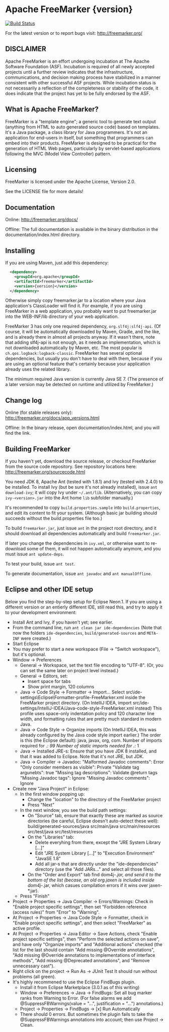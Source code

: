 Apache FreeMarker {version}
===========================

[![Build Status](https://travis-ci.org/apache/incubator-freemarker.svg?branch=3)](https://travis-ci.org/apache/incubator-freemarker)

For the latest version or to report bugs visit:
http://freemarker.org/


DISCLAIMER
----------

Apache FreeMarker is an effort undergoing incubation at The Apache
Software Foundation (ASF). Incubation is required of all newly accepted
projects until a further review indicates that the infrastructure,
communications, and decision making process have stabilized in a manner
consistent with other successful ASF projects. While incubation status is
not necessarily a reflection of the completeness or stability of the
code, it does indicate that the project has yet to be fully endorsed by
the ASF.


What is Apache FreeMarker?
--------------------------

FreeMarker is a "template engine"; a generic tool to generate text
output (anything from HTML to auto generated source code) based on
templates. It's a Java package, a class library for Java programmers.
It's not an application for end-users in itself, but something that
programmers can embed into their products. FreeMarker is designed to
be practical for the generation of HTML Web pages, particularly by
servlet-based applications following the MVC (Model View Controller)
pattern.


Licensing
---------

FreeMarker is licensed under the Apache License, Version 2.0.

See the LICENSE file for more details!


Documentation
-------------

Online: http://freemarker.org/docs/

Offline: The full documentation is available in the binary distribution
in the documentation/index.html directory.


Installing
----------

If you are using Maven, just add this dependency:

```xml
  <dependency>
    <groupId>org.apache</groupId>
    <artifactId>freemarker</artifactId>
    <version>{version}</version>
  </dependency>
```

Otherwise simply copy freemarker.jar to a location where your Java
application's ClassLoader will find it. For example, if you are using
FreeMarker in a web application, you probably want to put
freemarker.jar into the WEB-INF/lib directory of your web application.

FreeMarker 3 has only one required dependency, `org.slf4j:slf4j-api`. (Of 
course, it will be automatically downloaded by Maven, Gradle, and the like, 
and is already there in almost all projects anyway. If it wasn't there, note 
that adding slf4j-api is not enough, as it needs an implementation, which is 
not downloaded automatically by Maven, etc. The most popular is 
`ch.qos.logback:logback-classic`. FreeMarker has several optional dependencies,
but usually you don't have to deal with them, because if you are using an
optional feature that's certainly because your application already uses the
related library. 

The minimum required Java version is currently Java SE 7. (The presence
of a later version may be detected on runtime and utilized by
FreeMarker.)


Change log
----------

Online (for stable releases only):
http://freemarker.org/docs/app_versions.html

Offline:
In the binary release, open documentation/index.html, and you will find the
link.


Building FreeMarker
-------------------

If you haven't yet, download the source release, or checkout FreeMarker from
the source code repository. See repository locations here:
http://freemarker.org/sourcecode.html

You need JDK 8, Apache Ant (tested with 1.8.1) and Ivy (tested with 2.4.0) to
be installed. To install Ivy (but be sure it's not already installed), issue
`ant download-ivy`; it will copy Ivy under `~/.ant/lib`. (Alternatively, you
can copy `ivy-<version>.jar` into the Ant home `lib` subfolder manually.)

It's recommended to copy `build.properties.sample` into `build.properties`,
and edit its content to fit your system. (Although basic jar building should
succeeds without the build.properties file too.)

To build `freemarker.jar`, just issue `ant` in the project root directory, and
it should download all dependencies automatically and build `freemarker.jar`. 

If later you change the dependencies in `ivy.xml`, or otherwise want to
re-download some of them, it will not happen automatically anymore, and you
must issue `ant update-deps`.

To test your build, issue `ant test`.

To generate documentation, issue `ant javadoc` and `ant manualOffline`.


Eclipse and other IDE setup
---------------------------

Below you find the step-by-step setup for Eclipse Neon.1. If you are using a
different version or an entierly different IDE, still read this, and try to
apply it to your development environment:

- Install Ant and Ivy, if you haven't yet; see earlier.
- From the command line, run  `ant clean jar ide-dependencies`
  (Note that now the folders `ide-dependencies`, `build/generated-sources` and
  `META-INF` were created.)
- Start Eclipse
- You may prefer to start a new workspace (File -> "Switch workspace"), but
  it's optional.
- Window -> Preferences
  - General -> Workspace, set the text file encoding
    to "UTF-8". (Or, you can set the same later on project level instead.)
  - General -> Editors, set:
    - Insert space for tabs
    - Show print margin, 120 columns
  - Java -> Code Style -> Formatter -> Import...
    Select src\ide-settings\Eclipse\Formatter-profile-FreeMarker.xml
    inside the FreeMarker project directory.
    (On IntelliJ IDEA, import
    src/ide-settings/IntelliJ-IDEA/Java-code-style-FreeMarker.xml instead)
    This profile uses space-only indentation policy and 120 character line
    width, and formatting rules that are pretty much standard in modern Java.
  - Java -> Code Style -> Organize imports
    (On IntelliJ IDEA, this was already configured by the Java code style
    import earlier.)
    The order is this (the Eclipse default): java, javax, org, com.
    Number of imports required for .*: 99
    Number of static imports needed for .*: 1
  - Java -> Installed JRE-s:
    Ensure that you have JDK 8 installed, and that it was added to Eclipse.
    Note that it's not JRE, but JDK.
  - Java -> Compiler -> Javadoc:
    "Malformed Javadoc comments": Error
    "Only consider members as visible": Private
    "Validate tag argunebts": true
    "Missing tag descriptions": Validate @return tags
    "Missing Javadoc tags": Ignore
    "Missing Javadoc comments": Ignore
- Create new "Java Project" in Eclipse:
  - In the first window popping up:
    - Change the "location" to the directory of the FreeMarker project
    - Press "Next"
  - In the next window, you see the build path settings:
    - On "Source" tab, ensure that exactly these are marked as source
      directories (be careful, Eclipse doesn't auto-detect these well):
        build/generated-sources/java
        src/main/java
        src/main/resources
        src/test/java
        src/test/resources
    - On the "Libraries" tab:
      - Delete everyhing from there, except the "JRE System Library [...]"
      - Edit "JRE System Library [...]" to "Execution Environment" "JavaSE 1.8"
      - Add all jar-s that are directly under the "ide-dependencies" directory
        (use the "Add JARs..." and select all those files).
    - On the "Order and Export" tab find dom4j-*.jar, and send it to the
        bottom of the list (becase, an old org.jaxen is included inside
        dom4j-*.jar, which casues compilation errors if it wins over
        jaxen-*.jar).
   - Press "Finish"
- Project -> Properties -> Java Compiler -> Errors/Warnings:
  Check in "Enable project specific settings", then set "Forbidden reference
  (access rules)" from "Error" to "Warning".
- At Project -> Properties -> Java Code Style -> Formatter, check in "Enable
  project specific settings", and then select "FreeMarker" as active profile.
- At Project -> Properties -> Java Editor -> Save Actions, check "Enable project
  specific settings", then "Perform the selected actions on save", and have
  only "Organize imports" and "Additional actions" checked (the list for the
  last should contain "Add missing @Override annotations",
  "Add missing @Override annotations to implementations of interface methods",
  "Add missing @Deprecated annotations", and "Remove unnecessary cast").
- Right click on the project -> Run As -> JUnit Test
  It should run without problems (all green).
- It's highly recommened to use the Eclipse FindBugs plugin.
  - Install it from Eclipse Marketplace (3.0.1 as of this writing)
  - Window -> Preferences -> Java -> FindBugs:
    Set all bug marker ranks from Warning to Error. (For false alarms we add
    @SuppressFBWarnings(value = "...", justification = "...") annotations.)
  - Project -> Properties -> FindBugs -> [x] Run Automatically
  - There should 0 errors. But sometimes the plugin fails to take the
    @SuppressFBWarnings annotations into account; then use Project -> Clean. 
